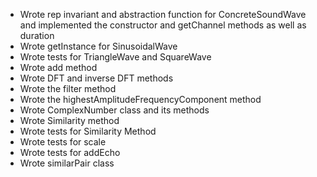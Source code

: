 - Wrote rep invariant and abstraction function for ConcreteSoundWave and implemented the constructor and getChannel methods as well as duration
- Wrote getInstance for SinusoidalWave
- Wrote tests for TriangleWave and SquareWave
- Wrote add method
- Wrote DFT and inverse DFT methods
- Wrote the filter method
- Wrote the highestAmplitudeFrequencyComponent method
- Wrote ComplexNumber class and its methods
- Wrote Similarity method
- Wrote tests for Similarity Method
- Wrote tests for scale
- Wrote tests for addEcho
- Wrote similarPair class